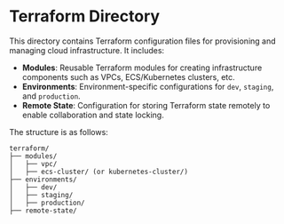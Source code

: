 # Terraform Directory

This directory contains Terraform configuration files for provisioning and managing cloud infrastructure. It includes:

- **Modules**: Reusable Terraform modules for creating infrastructure components such as VPCs, ECS/Kubernetes clusters, etc.
- **Environments**: Environment-specific configurations for `dev`, `staging`, and `production`.
- **Remote State**: Configuration for storing Terraform state remotely to enable collaboration and state locking.

The structure is as follows:
```
terraform/
├── modules/
│   ├── vpc/
│   ├── ecs-cluster/ (or kubernetes-cluster/)
├── environments/
│   ├── dev/
│   ├── staging/
│   ├── production/
├── remote-state/
